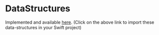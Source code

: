 # DataStructures

Implemented and available [here](https://github.com/rakesh4real/swift-datastructures).
(Click on the above link to import these data-structures in your Swift project)
